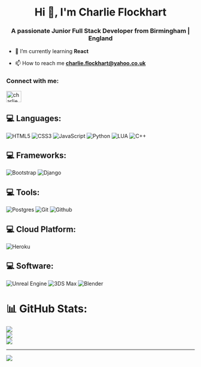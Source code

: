 <h1 align="center">Hi 👋, I'm Charlie Flockhart</h1>
<h3 align="center">A passionate Junior Full Stack Developer from Birmingham | England</h3>

- 🌱 I’m currently learning **React**

- 📫 How to reach me **charlie.flockhart@yahoo.co.uk**

<h3 align="left">Connect with me:</h3>
<p align="left">
<a href="https://linkedin.com/in/charlie flockhart" target="blank"><img align="center" src="https://raw.githubusercontent.com/rahuldkjain/github-profile-readme-generator/master/src/images/icons/Social/linked-in-alt.svg" alt="charlie flockhart" height="30" width="40" /></a>
</p>

## 💻 Languages:
![HTML5](https://img.shields.io/badge/html5-%23E34F26.svg?style=for-the-badge&logo=html5&logoColor=white) 
![CSS3](https://img.shields.io/badge/css3-%231572B6.svg?style=for-the-badge&logo=css3&logoColor=white) 
![JavaScript](https://img.shields.io/badge/javascript-%23323330.svg?style=for-the-badge&logo=javascript&logoColor=%23F7DF1E) 
![Python](https://img.shields.io/badge/python-3670A0?style=for-the-badge&logo=python&logoColor=ffdd54) 
![LUA](https://img.shields.io/badge/LUA-2C2D72?style=for-the-badge&logo=lua) 
![C++](https://img.shields.io/badge/C%2B%2B-00599C?style=for-the-badge&logo=cplusplus) 
<!-- ![C#](https://img.shields.io/badge/C%23-239120?style=flat&logo=unity&logoColor=white)  -->

## 💻 Frameworks:
![Bootstrap](https://img.shields.io/badge/bootstrap-%238511FA.svg?style=for-the-badge&logo=bootstrap&logoColor=white) 
![Django](https://img.shields.io/badge/django-%23092E20.svg?style=for-the-badge&logo=django&logoColor=white) 

## 💻 Tools:
![Postgres](https://img.shields.io/badge/postgres-%23316192.svg?style=for-the-badge&logo=postgresql&logoColor=white) 
![Git](https://img.shields.io/badge/git-F05032?style=for-the-badge&logo=git&logoColor=white) 
![Github](https://img.shields.io/badge/github-181717?style=for-the-badge&logo=github&logoColor=white) 

## 💻 Cloud Platform:
![Heroku](https://img.shields.io/badge/heroku-430098?style=for-the-badge&logo=heroku&logoColor=white) 

## 💻 Software:
![Unreal Engine](https://img.shields.io/badge/unrealengine-%23313131.svg?style=for-the-badge&logo=unrealengine&logoColor=white) 
![3DS Max](https://img.shields.io/badge/3ds_max-000000?style=for-the-badge&logo=autodesk&logoColor=white) 
![Blender](https://img.shields.io/badge/blender-E87D0D?style=for-the-badge&logo=blender&logoColor=white) 


# 📊 GitHub Stats:
![](https://github-readme-stats.vercel.app/api?username=Charlieflockhart&theme=dark&hide_border=false&include_all_commits=false&count_private=false)<br/>
![](https://github-readme-streak-stats.herokuapp.com/?user=Charlieflockhart&theme=dark&hide_border=false)<br/>
![](https://github-readme-stats.vercel.app/api/top-langs/?username=Charlieflockhart&theme=dark&hide_border=false&include_all_commits=false&count_private=false&layout=compact)

---
[![](https://visitcount.itsvg.in/api?id=Charlieflockhart&icon=0&color=0)](https://visitcount.itsvg.in)